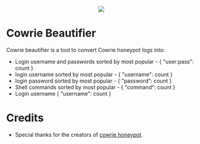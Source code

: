 <p align="center"><img src="https://www.seas.org.uk/wp-content/uploads/2014/05/Bees-and-Honey-banner.jpg" /></p>


# Cowrie Beautifier
Cowrie beautifier is a tool to convert Cowrie honeypot logs into:
* Login username and passwords sorted by most popular - { "user:pass": count }
* login username sorted by most popular  - { "username": count }
* login password sorted by most popular  - { "password": count }
* Shell commands sorted by most popular  - { "command": count }
* Login username { "username": count }

# Credits
* Special thanks for the creators of [cowrie honeypot](https://github.com/cowrie/cowrie).
